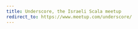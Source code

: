 ```yaml
---
title: Underscore, the Israeli Scala meetup
redirect_to: https://www.meetup.com/underscore/
---
```

